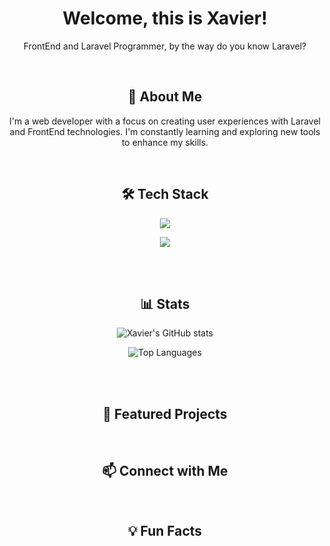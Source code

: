 <div align='center'>
    
# Welcome, this is Xavier!
<p>FrontEnd and Laravel Programmer, by the way do you know Laravel?</p>

<br>

## 🚀 About Me
<p>
    I'm a web developer with a focus on creating user experiences with Laravel and FrontEnd technologies. I'm constantly learning and exploring new tools to enhance my skills.
</p>

<br>

## 🛠️ Tech Stack
<p>
    <a href="https://skillicons.dev">
        <img src="https://skillicons.dev/icons?i=html,htmx,css,bootstrap,tailwind,laravel,php,js,py" />
    </a>
</p>
<p>
    <a href="https://skillicons.dev">
        <img src="https://skillicons.dev/icons?i=git,github,docker,arduino,mysql,sqlite,firebase,nodejs" />
    </a>
</p>

<br>    
<br>

## 📊 Stats
<p>
    <img src="https://github-readme-stats.vercel.app/api?username=xavesdiporta&show_icons=true&theme=dracula" alt="Xavier's GitHub stats" />
</p>
<p>
    <img src="https://github-readme-stats.vercel.app/api/top-langs/?username=xavesdiporta&layout=compact&theme=dracula" alt="Top Languages" />
</p>

<br>    
<br>

## 🌟 Featured Projects


<br>

## 📫 Connect with Me
<p>
</p>

<br>

## 💡 Fun Facts

</div>
